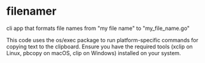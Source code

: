 # filenamer
cli app that formats file names from "my file name" to "my_file_name.go"

This code uses the os/exec package to run platform-specific commands for copying text to the clipboard. Ensure you have the required tools (xclip on Linux, pbcopy on macOS, clip on Windows) installed on your system.

